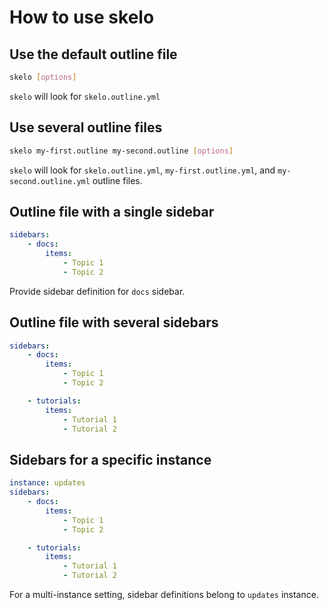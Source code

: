 # How to use skelo

## Use the default outline file

```bash
skelo [options]
```

`skelo` will look for `skelo.outline.yml`

## Use several outline files

```bash
skelo my-first.outline my-second.outline [options]
```

`skelo` will look for `skelo.outline.yml`, `my-first.outline.yml`, and `my-second.outline.yml` outline files.

## Outline file with a single sidebar

```yaml
sidebars:
    - docs:
        items:
            - Topic 1
            - Topic 2
```

Provide sidebar definition for `docs` sidebar.

## Outline file with several sidebars

```yaml
sidebars:
    - docs:
        items:
            - Topic 1
            - Topic 2

    - tutorials:
        items:
            - Tutorial 1
            - Tutorial 2
```

## Sidebars for a specific instance

```yaml
instance: updates
sidebars:
    - docs:
        items:
            - Topic 1
            - Topic 2

    - tutorials:
        items:
            - Tutorial 1
            - Tutorial 2
```

For a multi-instance setting, sidebar definitions belong to `updates` instance. 